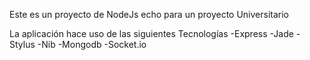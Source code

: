 Este es un proyecto de NodeJs echo para un proyecto Universitario

La aplicación hace uso de las siguientes Tecnologías
-Express
-Jade
-Stylus
-Nib
-Mongodb
-Socket.io

